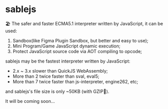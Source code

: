 # sablejs
🏖️ The safer and faster ECMA5.1 interpreter written by JavaScript, it can be used:
1. Sandbox(like Figma Plugin Sandbox, but better and easy to use);
2. Mini Program/Game JavaScript dynamic execution;
3. Protect JavaScript source code via AOT compiling to opcode;

sablejs may be the fastest interpreter written by JavaScript:
* 2.x ~ 3.x slower than QuickJS WebAssembly;
* More than 2 twice faster than sval, eval5;
* More than 7 twice faster than js-interpreter, engine262, etc;

and sablejs's file size is only ~50KB (with GZIP🥰).

It will be coming soon...
